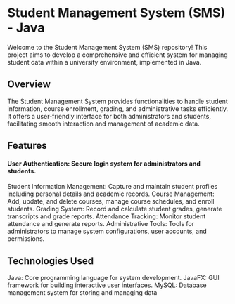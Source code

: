 # Student Management System (SMS) - Java
  Welcome to the Student Management System (SMS) repository! This project aims to develop a comprehensive and efficient system for managing student data within a university environment, implemented in Java.

## Overview
  The Student Management System provides functionalities to handle student information, course enrollment, grading, and administrative tasks efficiently. It offers a user-friendly interface for both 
  administrators and students, facilitating smooth interaction and management of academic data.

## Features
 #### User Authentication: Secure login system for administrators and students.
  Student Information Management: Capture and maintain student profiles including personal details and academic records.
  Course Management: Add, update, and delete courses, manage course schedules, and enroll students.
  Grading System: Record and calculate student grades, generate transcripts and grade reports.
  Attendance Tracking: Monitor student attendance and generate reports.
  Administrative Tools: Tools for administrators to manage system configurations, user accounts, and permissions.

## Technologies Used
  Java: Core programming language for system development.
  JavaFX: GUI framework for building interactive user interfaces.
  MySQL: Database management system for storing and managing data
